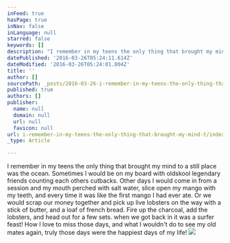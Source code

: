 ```yaml
---
inFeed: true
hasPage: true
inNav: false
inLanguage: null
starred: false
keywords: []
description: "I remember in my teens the only thing that brought my mind to a still place was the ocean. Sometimes I would be on my board with oldskool legendary friends counting each others cutbacks. Other days I would come in from a session and my mouth perched with salt water, slice open my mango with my teeth, and every time it was like the first mango I had ever ate. Or we would scrap our money together and pick up live lobsters on the way with a stick of butter, and a loaf of french bread. Fire up the charcoal, add the lobsters, and head out for a few sets. when we got back in it was a surfer feast! How I love to miss those days, and what I wouldn't do to see my old mates again, truly those days were the happiest days of my life!"
datePublished: '2016-03-26T05:24:11.614Z'
dateModified: '2016-03-26T05:24:01.804Z'
title: ''
author: []
sourcePath: _posts/2016-03-26-i-remember-in-my-teens-the-only-thing-that-brought-my-mind-t.md
published: true
authors: []
publisher:
  name: null
  domain: null
  url: null
  favicon: null
url: i-remember-in-my-teens-the-only-thing-that-brought-my-mind-t/index.html
_type: Article

---
```

I remember in my teens the only thing that brought my mind to a still place was the ocean. Sometimes I would be on my board with oldskool legendary friends counting each others cutbacks. Other days I would come in from a session and my mouth perched with salt water, slice open my mango with my teeth, and every time it was like the first mango I had ever ate. Or we would scrap our money together and pick up live lobsters on the way with a stick of butter, and a loaf of french bread. Fire up the charcoal, add the lobsters, and head out for a few sets. when we got back in it was a surfer feast! How I love to miss those days, and what I wouldn't do to see my old mates again, truly those days were the happiest days of my life!
![](https://the-grid-user-content.s3-us-west-2.amazonaws.com/b7da7f5c-1ffd-41b7-85ed-5118113a45f3.jpg)